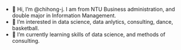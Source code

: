 - 👋 Hi, I’m @chihong-j. I am from NTU Business administration, and double major in Information Management.
- 👀 I’m interested in data science, data anlytics, consulting, dance, basketball.
- 🌱 I’m currently learning skills of data science, and methods of consulting.


<!---
chihong-j/chihong-j is a ✨ special ✨ repository because its `README.md` (this file) appears on your GitHub profile.
You can click the Preview link to take a look at your changes.
--->
